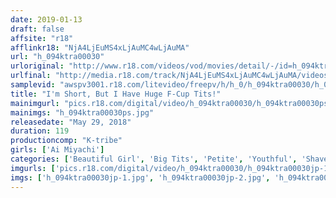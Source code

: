 ```yaml
---
date: 2019-01-13
draft: false
affsite: "r18"
afflinkr18: "NjA4LjEuMS4xLjAuMC4wLjAuMA"
url: "h_094ktra00030"
urloriginal: "http://www.r18.com/videos/vod/movies/detail/-/id=h_094ktra00030"
urlfinal: "http://media.r18.com/track/NjA4LjEuMS4xLjAuMC4wLjAuMA/videos/vod/movies/detail/-/id=h_094ktra00030"
samplevid: "awspv3001.r18.com/litevideo/freepv/h/h_0/h_094ktra00030/h_094ktra00030_dmb_w.mp4"
title: "I'm Short, But I Have Huge F-Cup Tits!"
mainimgurl: "pics.r18.com/digital/video/h_094ktra00030/h_094ktra00030ps.jpg"
mainimgs: "h_094ktra00030ps.jpg"
releasedate: "May 29, 2018"
duration: 119
productioncomp: "K-tribe"
girls: ['Ai Miyachi']
categories: ['Beautiful Girl', 'Big Tits', 'Petite', 'Youthful', 'Shaved Pussy', 'Featured Actress', 'Hi-Def']
imgurls: ['pics.r18.com/digital/video/h_094ktra00030/h_094ktra00030jp-1.jpg', 'pics.r18.com/digital/video/h_094ktra00030/h_094ktra00030jp-2.jpg', 'pics.r18.com/digital/video/h_094ktra00030/h_094ktra00030jp-3.jpg', 'pics.r18.com/digital/video/h_094ktra00030/h_094ktra00030jp-4.jpg', 'pics.r18.com/digital/video/h_094ktra00030/h_094ktra00030jp-5.jpg', 'pics.r18.com/digital/video/h_094ktra00030/h_094ktra00030jp-6.jpg', 'pics.r18.com/digital/video/h_094ktra00030/h_094ktra00030jp-7.jpg', 'pics.r18.com/digital/video/h_094ktra00030/h_094ktra00030jp-8.jpg', 'pics.r18.com/digital/video/h_094ktra00030/h_094ktra00030jp-9.jpg', 'pics.r18.com/digital/video/h_094ktra00030/h_094ktra00030jp-10.jpg', 'pics.r18.com/digital/video/h_094ktra00030/h_094ktra00030jp-11.jpg', 'pics.r18.com/digital/video/h_094ktra00030/h_094ktra00030jp-12.jpg', 'pics.r18.com/digital/video/h_094ktra00030/h_094ktra00030jp-13.jpg', 'pics.r18.com/digital/video/h_094ktra00030/h_094ktra00030jp-14.jpg', 'pics.r18.com/digital/video/h_094ktra00030/h_094ktra00030jp-15.jpg', 'pics.r18.com/digital/video/h_094ktra00030/h_094ktra00030jp-16.jpg', 'pics.r18.com/digital/video/h_094ktra00030/h_094ktra00030jp-17.jpg', 'pics.r18.com/digital/video/h_094ktra00030/h_094ktra00030jp-18.jpg', 'pics.r18.com/digital/video/h_094ktra00030/h_094ktra00030jp-19.jpg', 'pics.r18.com/digital/video/h_094ktra00030/h_094ktra00030jp-20.jpg']
imgs: ['h_094ktra00030jp-1.jpg', 'h_094ktra00030jp-2.jpg', 'h_094ktra00030jp-3.jpg', 'h_094ktra00030jp-4.jpg', 'h_094ktra00030jp-5.jpg', 'h_094ktra00030jp-6.jpg', 'h_094ktra00030jp-7.jpg', 'h_094ktra00030jp-8.jpg', 'h_094ktra00030jp-9.jpg', 'h_094ktra00030jp-10.jpg', 'h_094ktra00030jp-11.jpg', 'h_094ktra00030jp-12.jpg', 'h_094ktra00030jp-13.jpg', 'h_094ktra00030jp-14.jpg', 'h_094ktra00030jp-15.jpg', 'h_094ktra00030jp-16.jpg', 'h_094ktra00030jp-17.jpg', 'h_094ktra00030jp-18.jpg', 'h_094ktra00030jp-19.jpg', 'h_094ktra00030jp-20.jpg']
---
```

